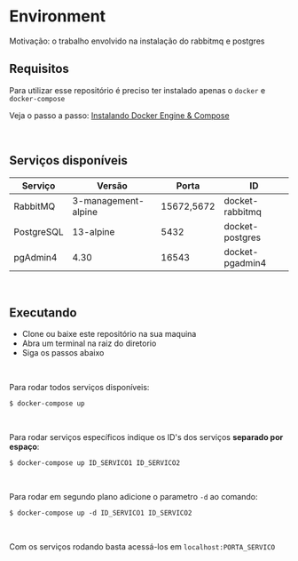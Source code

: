 # Environment

Motivação: o trabalho envolvido na instalação do rabbitmq e postgres

## Requisitos

Para utilizar esse repositório é preciso ter instalado apenas o `docker` e `docker-compose`

Veja o passo a passo: [Instalando Docker Engine & Compose](docs/INSTALANDO_DOCKER_ENGINE_COMPOSE_UBUNTU.md)

&nbsp;

## Serviços disponíveis

| Serviço    	| Versão              	| Porta         | ID            	|
|------------	|---------------------	|-------------  |-----------------	|
| RabbitMQ   	| 3-management-alpine 	| 15672,5672    | docket-rabbitmq 	|
| PostgreSQL 	| 13-alpine           	| 5432          | docket-postgres 	|
| pgAdmin4   	| 4.30                	| 16543         | docket-pgadmin4 	|

&nbsp;

## Executando

- Clone ou baixe este repositório na sua maquina
- Abra um terminal na raiz do diretorio
- Siga os passos abaixo

&nbsp;

Para rodar todos serviços disponíveis:
```
$ docker-compose up
```

&nbsp;

Para rodar serviços específicos indique os ID's dos serviços **separado por espaço**:
```
$ docker-compose up ID_SERVICO1 ID_SERVICO2
```

&nbsp;

Para rodar em segundo plano adicione o parametro `-d` ao comando:
```
$ docker-compose up -d ID_SERVICO1 ID_SERVICO2
```

&nbsp;

Com os serviços rodando basta acessá-los em `localhost:PORTA_SERVICO`